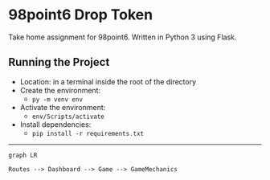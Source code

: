 # 98point6 Drop Token

Take home assignment for 98point6.
Written in Python 3 using Flask.

## Running the Project

- Location: in a terminal inside the root of the directory
- Create the environment:
  - `py -m venv env`
- Activate the environment:
  - `env/Scripts/activate`
- Install dependencies:
  - `pip install -r requirements.txt`

---

```mermaid
graph LR

Routes --> Dashboard --> Game --> GameMechanics
```
